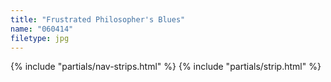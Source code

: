 ```yaml
---
title: "Frustrated Philosopher's Blues"
name: "060414"
filetype: jpg
---
```


{% include "partials/nav-strips.html" %}
{% include "partials/strip.html" %}